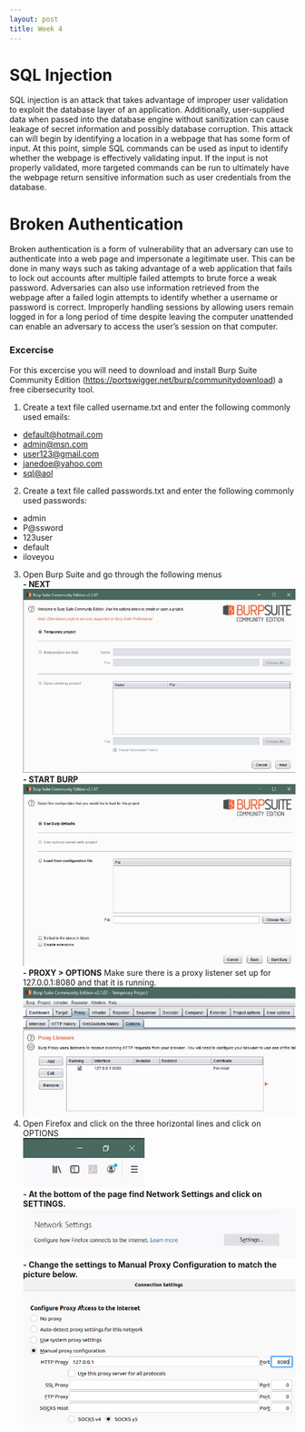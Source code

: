 ```yaml
---
layout: post
title: Week 4
---
```

# SQL Injection
SQL injection is an attack that takes advantage of improper user validation to exploit the database layer of an application. Additionally, user-supplied data when passed into the database engine without sanitization can cause leakage of secret information and possibly database corruption. This attack can will begin by identifying a location in a webpage that has some form of input. At this point, simple SQL commands can be used as input to identify whether the webpage is effectively validating input. If the input is not properly validated, more targeted commands can be run to ultimately have the webpage return sensitive information such as user credentials from the database.

# Broken Authentication
Broken authentication is a form of vulnerability that an adversary can use to authenticate into a web page and impersonate a legitimate user. This can be done in many ways such as taking advantage of a web application that fails to lock out accounts after multiple failed attempts to brute force a weak password. Adversaries can also use information retrieved from the webpage after a failed login attempts to identify whether a username or password is correct. Improperly handling sessions by allowing users remain logged in for a long period of time despite leaving the computer unattended can enable an adversary to access the user’s session on that computer.     
### Excercise
For this excercise you will need to download and install Burp Suite Community Edition (<https://portswigger.net/burp/communitydownload>) a free cibersecurity tool.

1. Create a text file called username.txt and enter the following commonly used emails:
- <default@hotmail.com>
- <admin@msn.com>
- <user123@gmail.com>
- <janedoe@yahoo.com>
- <sql@aol>     
2. Create a text file called passwords.txt and enter the following commonly used passwords:
- admin
- P@ssword
- 123user
- default
- iloveyou     
3. Open Burp Suite and go through the following menus    
**- NEXT**
![Burp, Openning Page](/images/BurpOpen.JPG)    
**- START BURP**
![Burp, Start New Project Page](/images/BurpStart.JPG)     
**- PROXY > OPTIONS**  Make sure there is a proxy listener set up for 127.0.0.1:8080 and that it is running.  
![Burp, Openning Page](/images/BurpProxyOptions.JPG)     
4. Open Firefox and click on the three horizontal lines and click on OPTIONS   
![Firefox, Options Menu](/images/FirefoxOptions.JPG)    
**- At the bottom of the page find Network Settings and click on SETTINGS.**
![Firefox, Network Settings](/images/FirefoxNetwork.JPG)    
**- Change the settings to Manual Proxy Configuration to match the picture below.**
![Firefox, Proxy Configuration](/images/FirefoxProxy.png)    
